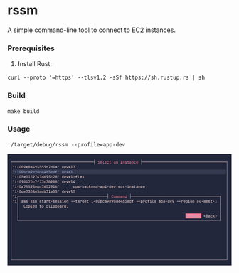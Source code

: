 # rssm

A simple command-line tool to connect to EC2 instances.

### Prerequisites

1. Install Rust:

```shell
curl --proto '=https' --tlsv1.2 -sSf https://sh.rustup.rs | sh
```

### Build

```shell
make build
```

### Usage

```shell
./target/debug/rssm --profile=app-dev
```

![img.png](docs/img/img.png)